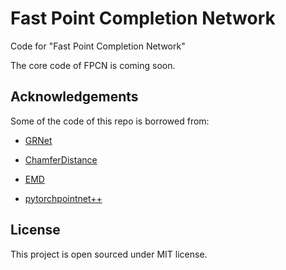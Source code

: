 # Fast Point Completion Network
Code for "Fast Point Completion Network"

The core code of FPCN is coming soon.

## Acknowledgements
Some of the code of this repo is borrowed from:

- [GRNet](https://github.com/hzxie/GRNet)

- [ChamferDistance](https://github.com/ThibaultGROUEIX/ChamferDistancePytorch)

- [EMD](https://github.com/Colin97/MSN-Point-Cloud-Completion/tree/master/emd)

- [pytorchpointnet++](https://github.com/erikwijmans/Pointnet2_PyTorch)

## License
This project is open sourced under MIT license.
